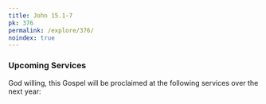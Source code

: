 ```yaml
---
title: John 15.1-7
pk: 376
permalink: /explore/376/
noindex: true
---
```


### Upcoming Services

God willing, this Gospel will be proclaimed at the following services over the next year:


